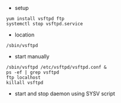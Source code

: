 * setup
```
yum install vsftpd ftp
systemctl stop vsftpd.service
```

* location
```
/sbin/vsftpd
```

* start manually
```
/sbin/vsftpd /etc/vsftpd/vsftpd.conf &
ps -ef | grep vsftpd
ftp localhost
killall vsftpd
```

* start and stop daemon using SYSV script
```

```
